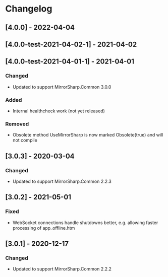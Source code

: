 # Changelog

## [4.0.0] - 2022-04-04
## [4.0.0-test-2021-04-02-1] - 2021-04-02
## [4.0.0-test-2021-04-01-1] - 2021-04-01

### Changed
- Updated to support MirrorSharp.Common 3.0.0

### Added
- Internal healthcheck work (not yet released)

### Removed
- Obsolete method UseMirrorSharp is now marked Obsolete(true) and will not compile

## [3.0.3] - 2020-03-04

### Changed
- Updated to support MirrorSharp.Common 2.2.3

## [3.0.2] - 2021-05-01

### Fixed
- WebSocket connections handle shutdowns better, e.g. allowing faster processing of app_offline.htm

## [3.0.1] - 2020-12-17

### Changed
- Updated to support MirrorSharp.Common 2.2.2